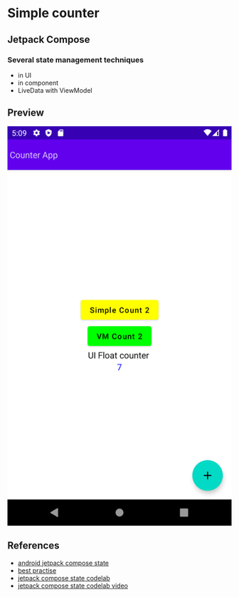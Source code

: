 # Simple counter

## Jetpack Compose

### Several state management techniques

- in UI
- in component
- LiveData with ViewModel

## Preview

![Preview](screenshots/preview.png)


## References

- [android jetpack compose state](https://semicolonspace.com/android-jetpack-compose-state/)
- [best practise](https://stackoverflow.com/questions/73284058/best-practise-of-using-view-model-in-jetpack-compose)
- [jetpack compose state codelab](https://developer.android.com/codelabs/jetpack-compose-state#0)
- [jetpack compose state codelab video](https://www.youtube.com/watch?v=PMMY23F0CFg)